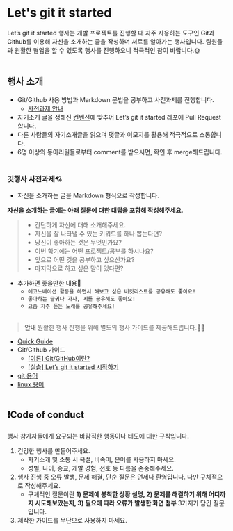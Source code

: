 # Let's git it started

Let’s git it started 행사는 개발 프로젝트를 진행할 때 자주 사용하는 도구인 Git과 Github를 이용해 자신을 소개하는 글을 작성하며 서로를 알아가는 행사입니다. 
팀원들과 원활한 협업을 할 수 있도록 행사를 진행하오니 적극적인 참여 바랍니다.🌞
<br> </br>

## 행사 소개

- Git/Github 사용 방법과 Markdown 문법을 공부하고 사전과제를 진행합니다.
  - [사전과제 안내](#깃행사-사전과제)
- 자기소개 글을 정해진 [컨벤션](Glossary_of_Terms/Commit%20Convention.md)에 맞추어 Let’s git it started 레포에 Pull Request 합니다.
- 다른 사람들의 자기소개글을 읽으며 댓글과 이모지를 활용해 적극적으로 소통합니다.
- 6명 이상의 동아리원들로부터 comment를 받으시면, 확인 후 merge해드립니다.
<br> </br>

### 깃행사 사전과제💘

- 자신을 소개하는 글을 Markdown 형식으로 작성합니다.

**자신을 소개하는 글에는 아래 질문에 대한 대답을 포함해 작성해주세요.**

> - 간단하게 자신에 대해 소개해주세요.
> - 자신을 잘 나타낼 수 있는 키워드를 하나 뽑는다면?
> - 당신이 좋아하는 것은 무엇인가요?
> - 이번 학기에는 어떤 프로젝트/공부를 하시나요?
> - 앞으로 어떤 것을 공부하고 싶으신가요?
> - 마지막으로 하고 싶은 말이 있다면?

- 추가하면 좋을만한 내용💌
  - `에코노베이션 활동을 하면서 해보고 싶은 버킷리스트를 공유해도 좋아요!`
  - `좋아하는 글귀나 가사, 시를 공유해도 좋아요!`
  - `요즘 자주 듣는 노래를 공유해주세요!`
<br> </br>

> **안내** 원활한 행사 진행을 위해 별도의 행사 가이드를 제공해드립니다.💁‍♂️

- [Quick Guide](<1st_Let_s_git_it_started(Git_tutorial)/quick_guide.md>)
- Git/Github 가이드
  - [[이론] Git/GitHub이란?](<1st_Let_s_git_it_started(Git_tutorial)/guide.md>)
  - [[실습] Let’s git it started 시작하기](<1st_Let_s_git_it_started(Git_tutorial)/exercise.md>)
- [git 용어](Glossary_of_Terms/git%20용어.md)
- [linux 용어](Glossary_of_Terms/Linux%20용어.md)
  <br> </br>

## ❗️Code of conduct

행사 참가자들에게 요구되는 바람직한 행동이나 태도에 대한 규칙입니다.

1. 건강한 행사를 만들어주세요.
   - 자기소개 및 소통 시 욕설, 비속어, 은어를 사용하지 마세요.
   - 성별, 나이, 종교, 개발 경험, 선호 등 다름을 존중해주세요.
2. 행사 진행 중 오류 발생, 문제 해결, 단순 질문은 언제나 환영입니다. 다만 구체적으로 작성해주세요.
   - 구체적인 질문이란 **1) 문제에 봉착한 상황 설명, 2) 문제를 해결하기 위해 어디까지 시도해보았는지, 3) 필요에 따라 오류가 발생한 화면 첨부** 3가지가 담긴 질문입니다.
3. 제작한 가이드를 무단으로 사용하지 마세요.
